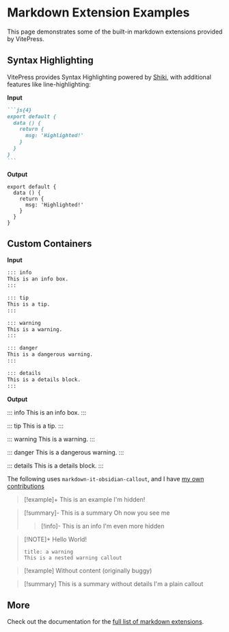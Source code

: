 # Markdown Extension Examples

This page demonstrates some of the built-in markdown extensions provided by VitePress.

## Syntax Highlighting

VitePress provides Syntax Highlighting powered by [Shiki](https://github.com/shikijs/shiki), with additional features like line-highlighting:

**Input**

````md
```js{4}
export default {
  data () {
    return {
      msg: 'Highlighted!'
    }
  }
}
```
````

**Output**

```js{4}
export default {
  data () {
    return {
      msg: 'Highlighted!'
    }
  }
}
```

## Custom Containers

**Input**

```md
::: info
This is an info box.
:::

::: tip
This is a tip.
:::

::: warning
This is a warning.
:::

::: danger
This is a dangerous warning.
:::

::: details
This is a details block.
:::
```

**Output**

::: info
This is an info box.
:::

::: tip
This is a tip.
:::

::: warning
This is a warning.
:::

::: danger
This is a dangerous warning.
:::

::: details
This is a details block.
:::

The following uses `markdown-it-obsidian-callout`, and I have [my own contributions](https://github.com/ebullient/markdown-it-obsidian-callouts/pull/62)

> [!example]+ This is an example
> I'm hidden!

> [!summary]- This is a summary
> Oh now you see me
> > [!info]- This is an info
> > I'm even more hidden

> [!NOTE]+
> Hello World!
> ~~~ad-warning
> title: a warning
> This is a nested warning callout
> ~~~

> [!example] Without content (originally buggy)

> [!summary] This is a summary without details
> I'm a plain callout

## More

Check out the documentation for the [full list of markdown extensions](https://vitepress.dev/guide/markdown).
